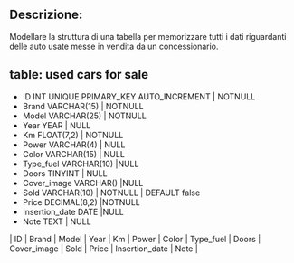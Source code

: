 ## Descrizione:
Modellare la struttura di una tabella per memorizzare tutti i dati riguardanti delle auto usate messe in vendita da un concessionario.

## table: used cars for sale

- ID INT UNIQUE PRIMARY_KEY AUTO_INCREMENT | NOTNULL
- Brand  VARCHAR(15) | NOTNULL
- Model  VARCHAR(25) | NOTNULL
- Year YEAR | NULL
- Km FLOAT(7,2) | NOTNULL
- Power VARCHAR(4) | NULL
- Color VARCHAR(15) | NULL
- Type_fuel VARCHAR(10) |NULL
- Doors TINYINT | NULL
- Cover_image VARCHAR() |NULL
- Sold  VARCHAR(10) | NOTNULL | DEFAULT false
- Price DECIMAL(8,2) |NOTNULL
- Insertion_date DATE |NULL
- Note TEXT | NULL



| ID  | Brand | Model | Year | Km | Power | Color | Type_fuel | Doors | Cover_image | Sold | Price | Insertion_date | Note |
